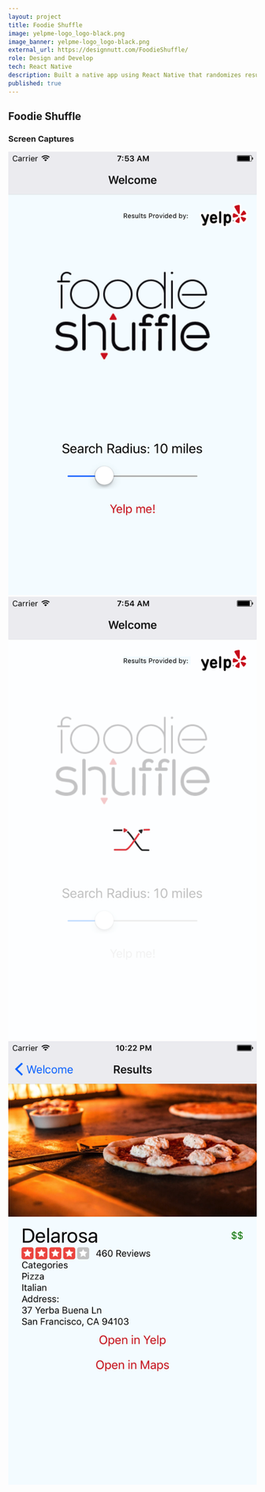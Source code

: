 ```yaml
---
layout: project
title: Foodie Shuffle
image: yelpme-logo_logo-black.png
image_banner: yelpme-logo_logo-black.png
external_url: https://designnutt.com/FoodieShuffle/
role: Design and Develop
tech: React Native
description: Built a native app using React Native that randomizes results pulled in from Yelp API based on location.
published: true
---
```


## Foodie Shuffle   

### Screen Captures
<img src="/images/FS-Screen1.png" class="" alt="Foodie Shuffle App Screenshot">
<img src="/images/FS-Screen2.png" class="" alt="Foodie Shuffle App Screenshot">
<img src="/images/FS-Screen3.png" class="" alt="Foodie Shuffle App Screenshot">
